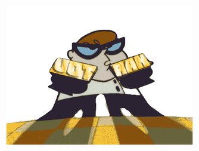 <p align="center">
    <a href="https://josephtran.io"><img src="https://raw.githubusercontent.com/JotraN/JotraN/master/images/header.gif"></a>
</p>
